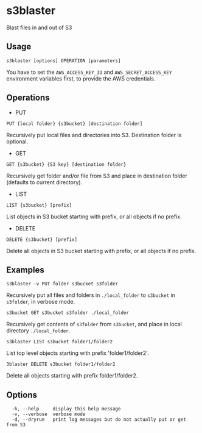 # s3blaster

Blast files in and out of S3

## Usage

```shell
s3blaster [options] OPERATION [parameters]
```

You have to set the ```AWS_ACCESS_KEY_ID``` and ```AWS_SECRET_ACCESS_KEY``` environment variables
first, to provide the AWS credentials.

## Operations

- PUT

```PUT {local folder} {s3bucket} [destination folder]```

Recursively put local files and directories into S3. Destination folder is optional.

- GET

```GET {s3bucket} {S3 key} [destination folder}```

Recursively get folder and/or file from S3 and place in destination folder (defaults to current directory).

- LIST

```LIST {s3bucket} [prefix]```

List objects in S3 bucket starting with prefix, or all objects if no prefix.

- DELETE

```DELETE {s3bucket} [prefix]```

Delete all objects in S3 bucket starting with prefix, or all objects if no prefix.

## Examples

```shell
s3blaster -v PUT folder s3bucket s3folder
```

Recursively put all files and folders in ```./local_folder``` to ```s3bucket``` in ```s3folder```, in verbose mode.

```shell
s3bucket GET s3bucket s3folder ./local_folder
```

Recursively get contents of ```s3folder``` from ```s3bucket```, and place in local directory ```./local_folder```.

```shell
s3blaster LIST s3bucket folder1/folder2
```

List top level objects starting with prefix 'folder1/folder2'.

```shell
3blaster DELETE s3bucket folder1/folder2
```

Delete all objects starting with prefix folder1/folder2.

## Options
```
  -h, --help     display this help message
  -v, --verbose  verbose mode
  -d, --dryrun   print log messages but do not actually put or get from S3
```
